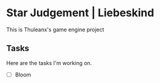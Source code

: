 # Star Judgement | Liebeskind

This is Thuleanx's game engine project

## Tasks
Here are the tasks I'm working on.
- [ ] Bloom

